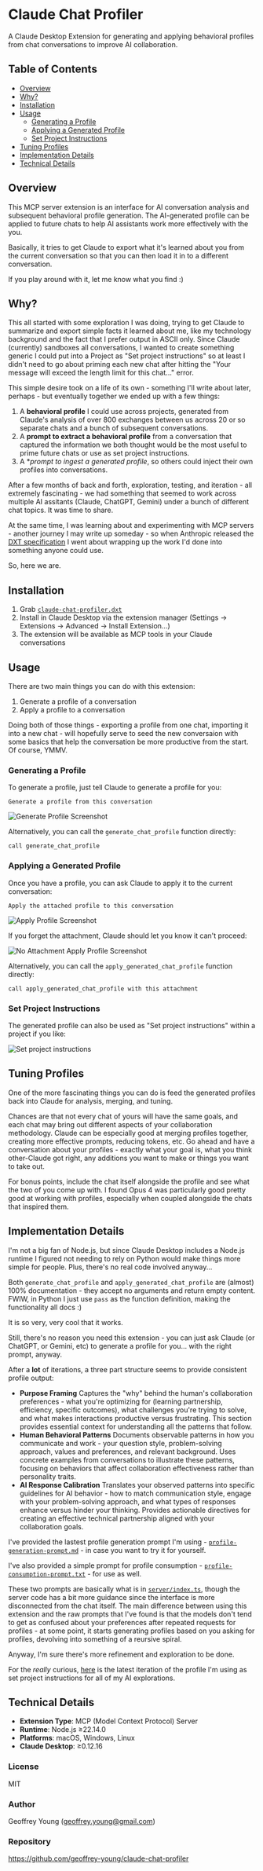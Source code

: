 # Claude Chat Profiler

A Claude Desktop Extension for generating and applying behavioral profiles from chat conversations to improve AI collaboration.

## Table of Contents

- [Overview](#overview)
- [Why?](#why)
- [Installation](#installation)
- [Usage](#usage)
  - [Generating a Profile](#generating-a-profile)
  - [Applying a Generated Profile](#applying-a-generated-profile)
  - [Set Project Instructions](#set-project-instructions)
- [Tuning Profiles](#tuning-profiles)
- [Implementation Details](#implementation-details)
- [Technical Details](#technical-details)

## Overview

This MCP server extension is an interface for AI conversation analysis and subsequent behavioral profile generation. The AI-generated profile can be applied to future chats to help AI assistants work more effectively with the you.

Basically, it tries to get Claude to export what it's learned about you from the current conversation so that you can then load it in to a different conversation.

If you play around with it, let me know what you find :)

## Why?

This all started with some exploration I was doing, trying to get Claude to summarize and export simple facts it learned about me, like my technology background and the fact that I prefer output in ASCII only.  Since Claude (currently) sandboxes all conversations, I wanted to create something generic I could put into a Project as "Set project instructions" so at least I didn't need to go about priming each new chat after hitting the "Your message will exceed the length limit for this chat..." error.

This simple desire took on a life of its own - something I'll write about later, perhaps - but eventually together we ended up with a few things:

1. A **behavioral profile** I could use across projects, generated from Claude's analysis of over 800 exchanges between us across 20 or so separate chats and a bunch of subsequent conversations.
2. A **prompt to extract a behavioral profile** from a conversation that captured the information we both thought would be the most useful to prime future chats or use as set project instructions.
3. A **prompt to ingest a generated profile*, so others could inject their own profiles into conversations.

After a few months of back and forth, exploration, testing, and iteration - all extremely fascinating - we had something that seemed to work across multiple AI assitants (Claude, ChatGPT, Gemini) under a bunch of different chat topics.  It was time to share.

At the same time, I was learning about and experimenting with MCP servers - another journey I may write up someday - so when Anthropic released the [DXT specification](https://github.com/anthropics/dxt) I went about wrapping up the work I'd done into something anyone could use.

So, here we are.

## Installation

1. Grab [`claude-chat-profiler.dxt`](https://github.com/geoffrey-young/claude-chat-profiler/blob/main/claude-chat-profiler.dxt)
2. Install in Claude Desktop via the extension manager (Settings -> Extensions -> Advanced -> Install Extension...)
3. The extension will be available as MCP tools in your Claude conversations

## Usage

There are two main things you can do with this extension:

1. Generate a profile of a conversation
2. Apply a profile to a conversation

Doing both of those things - exporting a profile from one chat, importing it into a new chat - will hopefully serve to seed the new conversaion with some basics that help the conversation be more productive from the start.  Of course, YMMV.

### Generating a Profile

To generate a profile, just tell Claude to generate a profile for you:

```shell
Generate a profile from this conversation
```

![Generate Profile Screenshot](assets/screenshot-generate-50p.png)
  
Alternatively, you can call the `generate_chat_profile` function directly:

```shell
call generate_chat_profile
```

### Applying a Generated Profile

Once you have a profile, you can ask Claude to apply it to the current conversation:

```
Apply the attached profile to this conversation
```

![Apply Profile Screenshot](assets/screenshot-apply-50p.png)

If you forget the attachment, Claude should let you know it can't proceed:

![No Attachment Apply Profile Screenshot](assets/screenshot-apply-with-no-attachment-50p.png)

Alternatively, you can call the `apply_generated_chat_profile` function directly:

```shell
call apply_generated_chat_profile with this attachment
```

### Set Project Instructions

The generated profile can also be used as "Set project instructions" within a project if you like:

![Set project instructions](assets/screenshot-set-project-instructions-50p.png)


## Tuning Profiles

One of the more fascinating things you can do is feed the generated profiles back into Claude for analysis, merging, and tuning.

Chances are that not every chat of yours will have the same goals, and each chat may bring out different aspects of your collaboration methodology.  Claude can be especially good at merging profiles together, creating more effective prompts, reducing tokens, etc.  Go ahead and have a conversation about your profiles - exactly what your goal is, what you think other-Claude got right, any additions you want to make or things you want to take out. 

For bonus points, include the chat itself alongside the profile and see what the two of you come up with.  I found Opus 4 was particularly good pretty good at working with profiles, especially when coupled alongside the chats that inspired them.

## Implementation Details

I'm not a big fan of Node.js, but since Claude Desktop includes a Node.js runtime I figured not needing to rely on Python would make things more simple for people.  Plus, there's no real code involved anyway...

Both `generate_chat_profile` and `apply_generated_chat_profile` are (almost) 100% documentation - they accept no arguments and return empty content.  FWIW, in Python I just use `pass` as the function definition, making the functionality all docs :) 

It is so very, very cool that it works.

Still, there's no reason you need this extension - you can just ask Claude (or ChatGPT, or Gemini, etc) to generate a profile for you... with the right prompt, anyway.

After a **lot** of iterations, a three part structure seems to provide consistent profile output:

- **Purpose Framing** Captures the "why" behind the human's collaboration preferences - what you're optimizing for (learning partnership, efficiency, specific outcomes), what challenges you're trying to solve, and what makes interactions productive versus frustrating. This section provides essential context for understanding all the patterns that follow.
- **Human Behavioral Patterns** Documents observable patterns in how you communicate and work - your question style, problem-solving approach, values and preferences, and relevant background. Uses concrete examples from conversations to illustrate these patterns, focusing on behaviors that affect collaboration effectiveness rather than personality traits.
- **AI Response Calibration** Translates your observed patterns into specific guidelines for AI behavior - how to match communication style, engage with your  problem-solving approach, and what types of responses enhance versus hinder your thinking. Provides actionable directives for creating an effective technical partnership aligned with your collaboration goals.

I've provided the lastest profile generation prompt I'm using - [`profile-generation-prompt.md`](assets/profile-generation-prompt.md) - in case you want to try it for yourself.

I've also provided a simple prompt for profile consumption - [`profile-consumption-prompt.txt`](assets/profile-consumption-prompt.txt) - for use as well.

These two prompts are basically what is in [`server/index.ts`](server/index.ts), though the server code has a bit more guidance since the interface is more disconnected from the chat itself.  The main difference between using this extension and the raw prompts that I've found is that the models don't tend to get as confused about your preferences after repeated requests for profiles - at some point, it starts generating profiles based on you asking for profiles, devolving into something of a reursive spiral.

Anyway, I'm sure there's more refinement and exploration to be done.

For the *really* curious, [here](assets/geoffs-set_project_instructions.md) is the latest iteration of the profile I'm using as set project instructions for all of my AI explorations.

## Technical Details

- **Extension Type**: MCP (Model Context Protocol) Server
- **Runtime**: Node.js ≥22.14.0
- **Platforms**: macOS, Windows, Linux
- **Claude Desktop**: ≥0.12.16

### License

MIT

### Author

Geoffrey Young (geoffrey.young@gmail.com)

### Repository

https://github.com/geoffrey-young/claude-chat-profiler
